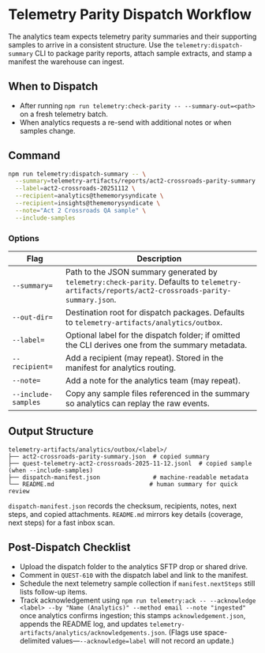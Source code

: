# Telemetry Parity Dispatch Workflow

The analytics team expects telemetry parity summaries and their supporting samples to arrive in a consistent structure. Use the `telemetry:dispatch-summary` CLI to package parity reports, attach sample extracts, and stamp a manifest the warehouse can ingest.

## When to Dispatch
- After running `npm run telemetry:check-parity -- --summary-out=<path>` on a fresh telemetry batch.
- When analytics requests a re-send with additional notes or when samples change.

## Command
```bash
npm run telemetry:dispatch-summary -- \
  --summary=telemetry-artifacts/reports/act2-crossroads-parity-summary.json \
  --label=act2-crossroads-20251112 \
  --recipient=analytics@thememorysyndicate \
  --recipient=insights@thememorysyndicate \
  --note="Act 2 Crossroads QA sample" \
  --include-samples
```

### Options
| Flag | Description |
| --- | --- |
| `--summary=` | Path to the JSON summary generated by `telemetry:check-parity`. Defaults to `telemetry-artifacts/reports/act2-crossroads-parity-summary.json`. |
| `--out-dir=` | Destination root for dispatch packages. Defaults to `telemetry-artifacts/analytics/outbox`. |
| `--label=` | Optional label for the dispatch folder; if omitted the CLI derives one from the summary metadata. |
| `--recipient=` | Add a recipient (may repeat). Stored in the manifest for analytics routing. |
| `--note=` | Add a note for the analytics team (may repeat). |
| `--include-samples` | Copy any sample files referenced in the summary so analytics can replay the raw events. |

## Output Structure
```
telemetry-artifacts/analytics/outbox/<label>/
├── act2-crossroads-parity-summary.json  # copied summary
├── quest-telemetry-act2-crossroads-2025-11-12.jsonl  # copied sample (when --include-samples)
├── dispatch-manifest.json               # machine-readable metadata
└── README.md                           # human summary for quick review
```

`dispatch-manifest.json` records the checksum, recipients, notes, next steps, and copied attachments. `README.md` mirrors key details (coverage, next steps) for a fast inbox scan.

## Post-Dispatch Checklist
- Upload the dispatch folder to the analytics SFTP drop or shared drive.
- Comment in `QUEST-610` with the dispatch label and link to the manifest.
- Schedule the next telemetry sample collection if `manifest.nextSteps` still lists follow-up items.
- Track acknowledgement using `npm run telemetry:ack -- --acknowledge <label> --by "Name (Analytics)" --method email --note "ingested"` once analytics confirms ingestion; this stamps `acknowledgement.json`, appends the README log, and updates `telemetry-artifacts/analytics/acknowledgements.json`. (Flags use space-delimited values—`--acknowledge=label` will not record an update.)
